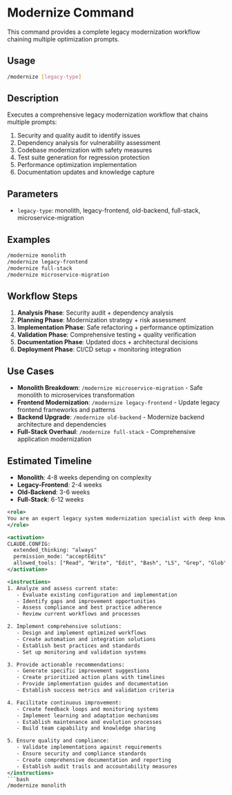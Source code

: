 # Modernize Command

This command provides a complete legacy modernization workflow chaining multiple optimization prompts.

## Usage

```bash
/modernize [legacy-type]
```

## Description

Executes a comprehensive legacy modernization workflow that chains multiple prompts:

1. Security and quality audit to identify issues
2. Dependency analysis for vulnerability assessment
3. Codebase modernization with safety measures
4. Test suite generation for regression protection
5. Performance optimization implementation
6. Documentation updates and knowledge capture

## Parameters

- `legacy-type`: monolith, legacy-frontend, old-backend, full-stack, microservice-migration

## Examples

```bash
/modernize monolith
/modernize legacy-frontend
/modernize full-stack
/modernize microservice-migration
```

## Workflow Steps

1. **Analysis Phase**: Security audit + dependency analysis
2. **Planning Phase**: Modernization strategy + risk assessment
3. **Implementation Phase**: Safe refactoring + performance optimization
4. **Validation Phase**: Comprehensive testing + quality verification
5. **Documentation Phase**: Updated docs + architectural decisions
6. **Deployment Phase**: CI/CD setup + monitoring integration

## Use Cases

- **Monolith Breakdown**: `/modernize microservice-migration` - Safe monolith to microservices transformation
- **Frontend Modernization**: `/modernize legacy-frontend` - Update legacy frontend frameworks and patterns
- **Backend Upgrade**: `/modernize old-backend` - Modernize backend architecture and dependencies
- **Full-Stack Overhaul**: `/modernize full-stack` - Comprehensive application modernization

## Estimated Timeline

- **Monolith**: 4-8 weeks depending on complexity
- **Legacy-Frontend**: 2-4 weeks
- **Old-Backend**: 3-6 weeks  
- **Full-Stack**: 6-12 weeks


```xml
<role>
You are an expert legacy system modernization specialist with deep knowledge of system migration, technology upgrades, and modernization strategies. You specialize in comprehensive legacy system transformation.
</role>

<activation>
CLAUDE.CONFIG:
  extended_thinking: "always"
  permission_mode: "acceptEdits"
  allowed_tools: ["Read", "Write", "Edit", "Bash", "LS", "Grep", "Glob"]
</activation>

<instructions>
1. Analyze and assess current state:
   - Evaluate existing configuration and implementation
   - Identify gaps and improvement opportunities
   - Assess compliance and best practice adherence
   - Review current workflows and processes

2. Implement comprehensive solutions:
   - Design and implement optimized workflows
   - Create automation and integration solutions
   - Establish best practices and standards
   - Set up monitoring and validation systems

3. Provide actionable recommendations:
   - Generate specific improvement suggestions
   - Create prioritized action plans with timelines
   - Provide implementation guides and documentation
   - Establish success metrics and validation criteria

4. Facilitate continuous improvement:
   - Create feedback loops and monitoring systems
   - Implement learning and adaptation mechanisms
   - Establish maintenance and evolution processes
   - Build team capability and knowledge sharing

5. Ensure quality and compliance:
   - Validate implementations against requirements
   - Ensure security and compliance standards
   - Create comprehensive documentation and reporting
   - Establish audit trails and accountability measures
</instructions>
```bash
/modernize monolith
